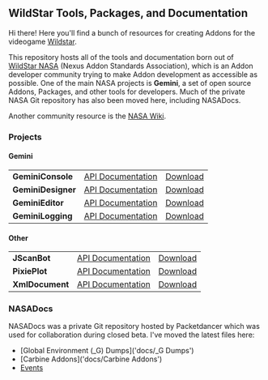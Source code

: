 ## WildStar Tools, Packages, and Documentation

Hi there! Here you'll find a bunch of resources for creating Addons for the videogame [Wildstar](http://http://www.wildstar-online.com). 

This repository hosts all of the tools and documentation born out of [WildStar NASA](http://www.wildstarnasa.com) (Nexus Addon Standards Association), which is an Addon developer community trying to make Addon development as accessible as possible. One of the main NASA projects is **Gemini**, a set of open source Addons, Packages, and other tools for developers. Much of the private NASA Git repository has also been moved here, including NASADocs.

Another community resource is the [NASA Wiki](wiki.wildstarnasa.com).


### Projects

#### Gemini

<table><tbody>
	<tr>
		<td><strong>GeminiConsole</strong></td>
		<td><a href="projects/GeminiConsole">API Documentation</a></td>
		<td><a href="">Download</a></td>
	</tr>
	<tr>
		<td><strong>GeminiDesigner</strong></td>
		<td><a href="projects/GeminiDesigner">API Documentation</a></td>
		<td><a href="">Download</a></td>
	</tr>
	<tr>
		<td><strong>GeminiEditor</strong></td>
		<td><a href="projects/GeminiEditor">API Documentation</a></td>
		<td><a href="">Download</a></td>
	</tr>
	<tr>
		<td><strong>GeminiLogging</strong></td>
		<td><a href="projects/GeminiLogging">API Documentation</a></td>
		<td><a href="">Download</a></td>
	</tr>
</tbody></table>

#### Other

<table><tbody>
	<tr>
		<td><strong>JScanBot</strong></td>
		<td><a href="projects/JScanBot">API Documentation</a></td>
		<td><a href="">Download</a></td>
	</tr>
	<tr>
		<td><strong>PixiePlot</strong></td>
		<td><a href="projects/PixiePlot">API Documentation</a></td>
		<td><a href="">Download</a></td>
	</tr>
	<tr>
		<td><strong>XmlDocument</strong></td>
		<td><a href="projects/XmlDocument">API Documentation</a></td>
		<td><a href="https://raw.github.com/draftomatic/wildstar/master/projects/XmlDocument/XmlDocument.lua">Download</a></td>
	</tr>
</tbody></table>


### NASADocs

NASADocs was a private Git repository hosted by Packetdancer which was used for collaboration during closed beta. I've moved the latest files here:

- [Global Environment (_G) Dumps]('docs/_G Dumps')
- [Carbine Addons]('docs/Carbine Addons')
- [Events]('docs/Events')

